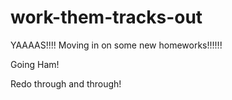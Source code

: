 # work-them-tracks-out


YAAAAS!!!!  Moving in on some new homeworks!!!!!! 

Going Ham! 

Redo through and through!